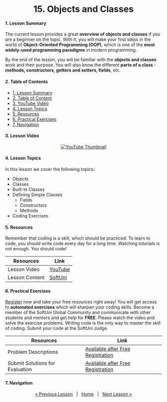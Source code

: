 <h1 align="center">15. Objects and Classes</h1>

#### 1. Lesson Summary

The current lesson provides a great <b>overview of objects and classes</b> if you are a beginner on the topic. With it, you will make your first steps in the world of <b>Object-Oriented Programming (OOP)</b>, which is one of the <b>most widely-used programming paradigms</b> in modern programming.

By the end of the lesson, you will be familiar with the <b>objects and classes </b>work and their purpose. You will also know the different <b>parts of a class </b>- <b>methods, constructors, getters and setters, fields</b>, etc.

#### 2. Table of Contents
* [1. Lesson Summary](#1-Lesson-Summary)
* [2. Table of Content](#2-Table-of-Content)
* [3. YouTube Video](#3-YouTube-Video)
* [4. Lesson Topics](#4-Lesson-Topics)
* [5. Resources](#5-Resources)
* [6. Practical Exercises](#6-Practical-Exercises)
* [7. Navigation](#7-Navigation)

#### 3. Lesson Video
<p align="center">
<a href="https://youtu.be/WIe4xOk0Qhk">
    <img src="" alt="YouTube Thumbnail">
 </a>
</p>

#### 4. Lesson Topics
In this lesson we cover the following topics:
* Objects
* Classes
* Built-In Classes
* Defining Simple Classes
    * Fields
    * Constructors
    * Methods
* Coding Exercises

#### 5. Resources
<p>Remember that coding is a skill, which should be practiced. To learn to code, you should write code every day for a long time. Watching tutorials is not enough. You should code! </p>

| Resources | Link |
| ----- | ----- |
| Lesson Video| [YouTube](https://youtu.be/WIe4xOk0Qhk) |
| Lesson Content | [SoftUni](https://softuni.org/code-lessons/java-foundations-certification-objects-and-classes/) |

#### 6. Practical Exercises
<a href="https://softuni.org/checkout/join-community">Register</a> now and take your free resources right away! You will get access to **automated exercises** which will sharpen your coding skills. Become a member of the SoftUni Global Community and communicate with other students and mentors and get help for **FREE**.
Please watch the video and solve the exercise problems. Writing code is the only way to master the skill of coding. Submit your code at the SoftUni Judge.

| Resources | Link |
| ----- | ----- |
| Problem Descriptions | [Available after Free Registration](https://softuni.org/code-lessons/java-foundations-certification-objects-and-classes/) |
| Submit Solutions for Evaluation | [Available after Free Registration](https://softuni.org/code-lessons/java-foundations-certification-objects-and-classes/) |

#### 7. Navigation

<p align="center">
    <a href="https://github.com/SoftUni/Free-Java-Certification-Course/blob/main/lessons/14-Maps%2C-Lambda-and-Stream-API.md">« Previous Lesson</a> &nbsp; | &nbsp; <a href="https://github.com/SoftUni/Free-Java-Certification-Course">Home</a> &nbsp; | &nbsp; <a href="https://github.com/SoftUni/Free-Java-Certification-Course/blob/main/lessons/16-Defining-Classes.md">Next Lesson »</a>
</p>